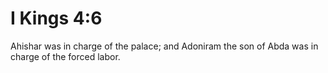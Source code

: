 # I Kings 4:6

Ahishar was in charge of the palace; and Adoniram the son of Abda was in charge of the forced labor.
